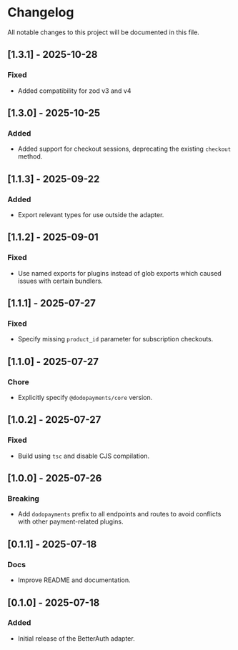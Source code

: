 # Changelog

All notable changes to this project will be documented in this file.

## [1.3.1] - 2025-10-28

### Fixed

- Added compatibility for zod v3 and v4

## [1.3.0] - 2025-10-25

### Added

- Added support for checkout sessions, deprecating the existing `checkout` method.

## [1.1.3] - 2025-09-22

### Added

- Export relevant types for use outside the adapter.

## [1.1.2] - 2025-09-01

### Fixed

- Use named exports for plugins instead of glob exports which caused issues with certain bundlers.

## [1.1.1] - 2025-07-27

### Fixed

- Specify missing `product_id` parameter for subscription checkouts.

## [1.1.0] - 2025-07-27

### Chore

- Explicitly specify `@dodopayments/core` version.

## [1.0.2] - 2025-07-27

### Fixed

- Build using `tsc` and disable CJS compilation.

## [1.0.0] - 2025-07-26

### Breaking

- Add `dodopayments` prefix to all endpoints and routes to avoid conflicts with other payment-related plugins.

## [0.1.1] - 2025-07-18

### Docs

- Improve README and documentation.

## [0.1.0] - 2025-07-18

### Added

- Initial release of the BetterAuth adapter.
